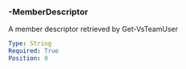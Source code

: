 ### -MemberDescriptor

A member descriptor retrieved by Get-VsTeamUser

```yaml
Type: String
Required: True
Position: 0
```

